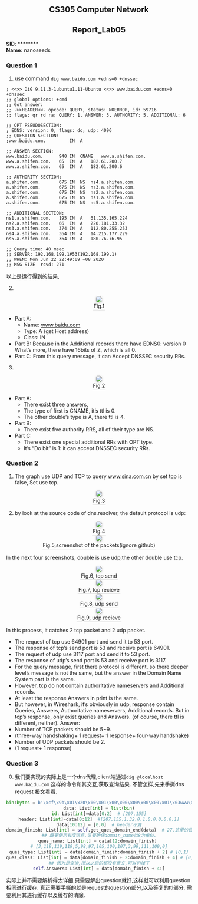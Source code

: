 <!--
 * @Github: https://github.com/Certseeds/CS305_2019F_Remake
 * @Organization: SUSTech
 * @Author: nanoseeds
 * @Date: 2020-06-19 16:06:56
 * @LastEditors: nanoseeds
 * @LastEditTime: 2020-08-08 23:30:36
 * @License: CC-BY-NC-SA_V4_0 or any later version 
 -->
## <div>CS305 Computer Network</div>
## <div>Report_Lab05</div>
**SID**:  \*\*\*\*\*\*\*\*   
**Name**:  nanoseeds  


### Question 1
1. use command `dig www.baidu.com +edns=0 +dnssec` 

``` log
; <<>> DiG 9.11.3-1ubuntu1.11-Ubuntu <<>> www.baidu.com +edns=0 +dnssec
;; global options: +cmd
;; Got answer:
;; ->>HEADER<<- opcode: QUERY, status: NOERROR, id: 59716
;; flags: qr rd ra; QUERY: 1, ANSWER: 3, AUTHORITY: 5, ADDITIONAL: 6

;; OPT PSEUDOSECTION:
; EDNS: version: 0, flags: do; udp: 4096
;; QUESTION SECTION:
;www.baidu.com.			IN	A

;; ANSWER SECTION:
www.baidu.com.		940	IN	CNAME	www.a.shifen.com.
www.a.shifen.com.	65	IN	A	182.61.200.7
www.a.shifen.com.	65	IN	A	182.61.200.6

;; AUTHORITY SECTION:
a.shifen.com.		675	IN	NS	ns4.a.shifen.com.
a.shifen.com.		675	IN	NS	ns3.a.shifen.com.
a.shifen.com.		675	IN	NS	ns2.a.shifen.com.
a.shifen.com.		675	IN	NS	ns1.a.shifen.com.
a.shifen.com.		675	IN	NS	ns5.a.shifen.com.

;; ADDITIONAL SECTION:
ns1.a.shifen.com.	195	IN	A	61.135.165.224
ns2.a.shifen.com.	66	IN	A	220.181.33.32
ns3.a.shifen.com.	374	IN	A	112.80.255.253
ns4.a.shifen.com.	364	IN	A	14.215.177.229
ns5.a.shifen.com.	364	IN	A	180.76.76.95

;; Query time: 40 msec
;; SERVER: 192.168.199.1#53(192.168.199.1)
;; WHEN: Mon Jun 22 22:49:09 +08 2020
;; MSG SIZE  rcvd: 271
```
以上是运行得到的结果,

2. 

<div>
  <img src="./pca_png/lab05_01_01.png"><br />
  <div>Fig.1</div>
</div>

  + Part A:
    + Name: www.baidu.com
    + Type: A (get Host address)
    + Class: IN
  + Part B:
  Because in the Additional records there have EDNS0: version 0 What’s more, there have 16bits of Z, which is all 0.
  + Part C:
  From this query message, it can Accept DNSSEC security RRs.

3. 

<div>
  <img src="./pca_png/lab05_01_02.png"><br />
  <div>Fig.2</div>
</div>
  
  + Part A:
    + There exist three answers,
    + The type of first is CNAME, it’s ttl is 0.
    + The other double’s type is A, there ttl is 4.
  + Part B:
    + There exist five authority RRS, all of their type are NS.
  + Part C:
    + There exist one special additional RRs with OPT type.
    + It’s “Do bit” is 1: it can accept DNSSEC security RRs.


### Question 2
1. The graph  use UDP and TCP to query www.sina.com.cn by set tcp is false, Set use tcp.

<div>
  <img src="./pca_png/lab05_02_01.png"><br />
  <div>Fig.3</div>
</div>

2. by look at the source code of dns.resolver, the default protocol is udp:

<div>
  <img src="./pca_png/lab05_02_02.png"><br />
  <div>Fig.4</div>
</div>

<div>
  <img src="./pca_png/lab05_02_03.png"><br />
  <div>Fig.5,screenshot of the packets(ignore github)</div>
</div>

In the next four screenshots, double is use udp,the other double use tcp.
<div>
  <img src="./pca_png/lab05_02_04.png"><br />
  <div>Fig.6, tcp send</div>
</div>
<div>
  <img src="./pca_png/lab05_02_05.png"><br />
  <div>Fig.7, tcp recieve</div>
</div>
<div>
  <img src="./pca_png/lab05_02_06.png"><br />
  <div>Fig.8, udp send</div>
</div>
<div>
  <img src="./pca_png/lab05_02_07.png"><br />
  <div>Fig.9, udp recieve</div>
</div>

In this process, it catches 2 tcp packet and 2 udp packet.
  + The request of tcp use 64901 port and send it to 53 port.
  + The response of tcp’s send port is 53 and receive port is 64901.
  + The request of udp use 3117 port and send it to 53 port.
  + The response of udp’s send port is 53 and receive port is 3117.
  + For the query message, first there protocol is different, so there deeper level’s message is not the same, but the answer in the Domain Name System part is the same.
  + However, tcp do not contain authoritative nameservers and Additional records.
  + At least the response Answers in print is the same.
  + But however, in Wireshark, it’s obviously in udp, response contain Queries, Answers, Authoritative nameservers, Additional records. But in tcp’s response, only exist queries and Answers. (of course, there ttl is different, neither).
Answer: 
+ Number of TCP packets should be 5~9.
+ (three-way handshaking+ 1 request+ 1 response+ four-way handshake) 
+ Number of UDP packets should be 2.
+ (1 request+ 1 response) 

### Question 3
0. 我们要实现的实际上是一个dns代理,client端通过`dig @localhost www.baidu.com` 这样的命令和其交互,获取查询结果. 
不管怎样,先来手撕dns request 报文看看.

``` python 
bin:bytes = b'\xcf\x9b\x01\x20\x00\x01\x00\x00\x00\x00\x00\x01\x03www\x05baidu\x03com\x00\x00\x01\x00\x01\x00\x00)\x10\x00\x00\x00\x00\x00\x00\x0c\x00\n\x00\x08\t\xd0l?\x1dY\x0b\x93'
data: List[int] = list(bin)
id: List[int]=data[0:2]  # [207,155]
header: List[int]=data[0:12]  #[207,155,1,32,0,1,0,0,0,0,0,1]
data[10:12] = [0,0]  # header不变
domain_finish: List[int] = self.get_ques_domain_end(data)  # 27,这里的目的是找到网址之后的第一个字符,把网址解出来
## 既要使用长度信息,又要确保domain_name以8为单位.
ques_name: List[int] = data[12:domain_finish] 
# [3,119,119,119,5,98,97,105,100,107,3,99,111,109,0]
ques_type: List[int] = data[domain_finish:domain_finish + 2] # [0,1]
ques_class: List[int] = data[domain_finish + 2:domain_finish + 4] # [0,1]
## 因为是查询,所以之后的都没有意义,可以扔掉了
self.Answers: List[int] = data[domain_finish + 4:]
```

实际上并不需要解析得太详细,只需要解出question就好,这样就可以利用question相同进行缓存.
真正需要手撕的就是request的question部分,以及答复的ttl部分.
需要利用其进行缓存以及缓存的清除.

<style type="text/css">
div{
  text-align: center;
}
div>div {
  text-align: center;
  border-bottom: 1px solid #d9d9d9;
  display: inline-block;
  padding: 2px;
}
div>img{
  border-radius: 0.3125em;
  box-shadow: 0 2px 4px 0 rgba(34,36,38,.12),0 2px 10px 0 rgba(34,36,38,.08);
}
</style>